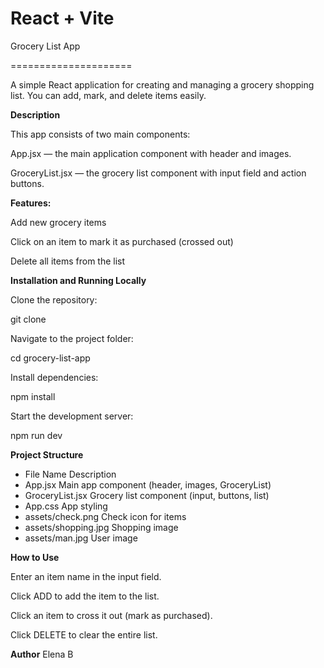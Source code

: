 # React + Vite
Grocery List App

=====================

A simple React application for creating and managing a grocery shopping list.
You can add, mark, and delete items easily.

**Description**

This app consists of two main components:

App.jsx — the main application component with header and images.

GroceryList.jsx — the grocery list component with input field and action buttons.

**Features:**

Add new grocery items

Click on an item to mark it as purchased (crossed out)

Delete all items from the list

**Installation and Running Locally**

Clone the repository:

git clone 


Navigate to the project folder:

cd grocery-list-app


Install dependencies:

npm install


Start the development server:

npm run dev

**Project Structure**
- File Name	Description
- App.jsx	Main app component (header, images, GroceryList)
- GroceryList.jsx	Grocery list component (input, buttons, list)
- App.css	App styling
- assets/check.png	Check icon for items
- assets/shopping.jpg	Shopping image
- assets/man.jpg	User image


**How to Use**

Enter an item name in the input field.

Click ADD to add the item to the list.

Click an item to cross it out (mark as purchased).

Click DELETE to clear the entire list.

**Author**
Elena B

